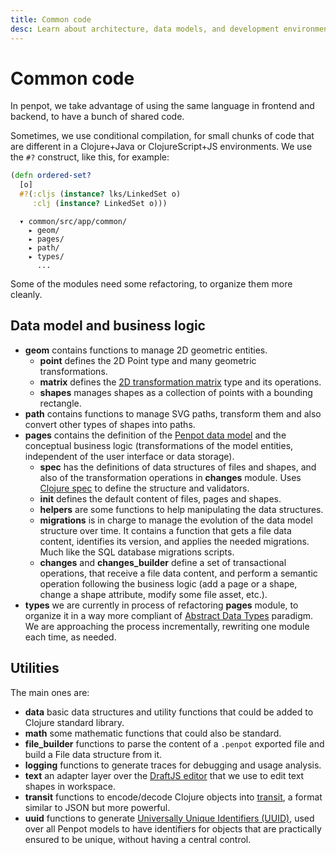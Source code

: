 ```yaml
---
title: Common code
desc: Learn about architecture, data models, and development environments. See Penpot's technical guide for developers. Dive into common code.
---
```


# Common code

In penpot, we take advantage of using the same language in frontend and
backend, to have a bunch of shared code.

Sometimes, we use conditional compilation, for small chunks of code that
are different in a Clojure+Java or ClojureScript+JS environments. We use
the <code class="language-clojure">#?</code> construct, like this, for example:

```clojure
(defn ordered-set?
  [o]
  #?(:cljs (instance? lks/LinkedSet o)
     :clj (instance? LinkedSet o)))
```

```text
  ▾ common/src/app/common/
    ▸ geom/
    ▸ pages/
    ▸ path/
    ▸ types/
      ...
```

Some of the modules need some refactoring, to organize them more cleanly.

## Data model and business logic

* **geom** contains functions to manage 2D geometric entities.
    - **point** defines the 2D Point type and many geometric transformations.
    - **matrix** defines the [2D transformation
      matrix](https://www.alanzucconi.com/2016/02/10/tranfsormation-matrix/)
      type and its operations.
    - **shapes** manages shapes as a collection of points with a bounding
      rectangle.
* **path** contains functions to manage SVG paths, transform them and also
  convert other types of shapes into paths.
* **pages** contains the definition of the [Penpot data model](/technical-guide/developer/data-model/) and
  the conceptual business logic (transformations of the model entities,
  independent of the user interface or data storage).
    - **spec** has the definitions of data structures of files and shapes, and
      also of the transformation operations in **changes** module. Uses [Clojure
      spec](https://github.com/clojure/spec.alpha) to define the structure and
      validators.
    - **init** defines the default content of files, pages and shapes.
    - **helpers** are some functions to help manipulating the data structures.
    - **migrations** is in charge to manage the evolution of the data model
      structure over time. It contains a function that gets a file data
      content, identifies its version, and applies the needed migrations. Much
      like the SQL database migrations scripts.
    - **changes** and **changes_builder** define a set of transactional
      operations, that receive a file data content, and perform a semantic
      operation following the business logic (add a page or a shape, change a
      shape attribute, modify some file asset, etc.).
* **types** we are currently in process of refactoring **pages** module, to
  organize it in a way more compliant of [Abstract Data
  Types](https://en.wikipedia.org/wiki/Abstract_data_type) paradigm. We are
  approaching the process incrementally, rewriting one module each time, as
  needed.

## Utilities

The main ones are:

* **data** basic data structures and utility functions that could be added to
  Clojure standard library.
* **math** some mathematic functions that could also be standard.
* **file_builder** functions to parse the content of a <code class="language-text">.penpot</code> exported file
  and build a File data structure from it.
* **logging** functions to generate traces for debugging and usage analysis.
* **text** an adapter layer over the [DraftJS editor](https://draftjs.org) that
  we use to edit text shapes in workspace.
* **transit** functions to encode/decode Clojure objects into
  [transit](https://github.com/cognitect/transit-clj), a format similar to JSON
  but more powerful.
* **uuid** functions to generate [Universally Unique Identifiers
  (UUID)](https://en.wikipedia.org/wiki/Universally_unique_identifier), used
  over all Penpot models to have identifiers for objects that are practically
  ensured to be unique, without having a central control.
